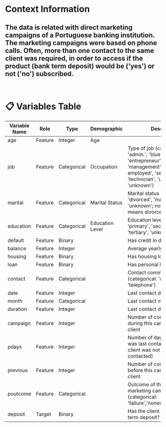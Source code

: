 # Context Information
## The data is related with direct marketing campaigns of a Portuguese banking institution. The marketing campaigns were based on phone calls. Often, more than one contact to the same client was required, in order to access if the product (bank term deposit) would be ('yes') or not ('no') subscribed. 
<br>

# 📋 Variables Table

| Variable Name     | Role    | Type        | Demographic     | Description                                                                                                                                     | Units  | Missing Values |
|------------------|---------|-------------|------------------|-------------------------------------------------------------------------------------------------------------------------------------------------|--------|----------------|
| age              | Feature | Integer     | Age              |                                                                                                                                                 |        | no             |
| job              | Feature | Categorical | Occupation       | Type of job (categorical: 'admin.', 'blue-collar', 'entrepreneur', 'housemaid', 'management', 'retired', 'self-employed', 'services', 'student', 'technician', 'unemployed', 'unknown') |        | no             |
| marital          | Feature | Categorical | Marital Status   | Marital status (categorical: 'divorced', 'married', 'single', 'unknown'; note: 'divorced' means divorced or widowed)                           |        | no             |
| education        | Feature | Categorical | Education Level  | Education level (categorical: 'primary', 'secondary', 'tertiary', 'unknown') |        | no             |
| default          | Feature | Binary      |                  | Has credit in default?                                                                                                                          |        | no             |
| balance          | Feature | Integer     |                  | Average yearly balance                                                                                                                          | euros  | no             |
| housing          | Feature | Binary      |                  | Has housing loan?                                                                                                                                |        | no             |
| loan             | Feature | Binary      |                  | Has personal loan?                                                                                                                               |        | no             |
| contact          | Feature | Categorical |                  | Contact communication type (categorical: 'cellular', 'telephone')                                                                               |        | no            |
| date      | Feature | Integer        |                | Last contact date of the month                                                                                                                     |        | no               |
| month     | Feature | Categorical       |                  | Last contact month                                                                                                            |        | no             |
| duration         | Feature | Integer     |                  | Last contact duration                                                                                                                            | seconds| no             |
| campaign         | Feature | Integer     |                  | Number of contacts performed during this campaign for this client                                                                                |        | no             |
| pdays            | Feature | Integer     |                  | Number of days since the client was last contacted (999 means client was not previously contacted)                                               | days   | no             |
| previous         | Feature | Integer     |                  | Number of contacts performed before this campaign for this client                                                                                |        | no             |
| poutcome         | Feature | Categorical |                  | Outcome of the previous marketing campaign (categorical: 'failure','nonexistent','success')                                                      |        | no             |
| deposit                | Target  | Binary      |                  | Has the client subscribed to a term deposit?                                                                                                     |        | no             |
